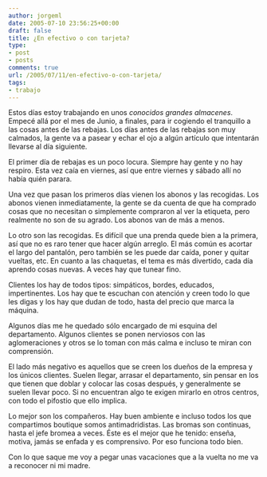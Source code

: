 ```yaml
---
author: jorgeml
date: 2005-07-10 23:56:25+00:00
draft: false
title: ¿En efectivo o con tarjeta?
type: 
- post
- posts
comments: true
url: /2005/07/11/en-efectivo-o-con-tarjeta/
tags:
- trabajo
---
```


Estos días estoy trabajando en unos _conocidos grandes almacenes_. Empecé allá por el mes de Junio, a finales, para ir cogiendo el tranquillo a las cosas antes de las rebajas. Los días antes de las rebajas son muy calmados, la gente va a pasear y echar el ojo a algún artículo que intentarán llevarse al día siguiente.

El primer día de rebajas es un poco locura. Siempre hay gente y no hay respiro. Esta vez caía en viernes, así que entre viernes y sábado allí no había quién parara.

Una vez que pasan los primeros días vienen los abonos y las recogidas. Los abonos vienen inmediatamente, la gente se da cuenta de que ha comprado cosas que no necesitan o simplemente compraron al ver la etiqueta, pero realmente no son de su agrado. Los abonos van de más a menos.

Lo otro son las recogidas. Es difícil que una prenda quede bien a la primera, así que no es raro tener que hacer algún arreglo. El más común es acortar el largo del pantalón, pero también se les puede dar caída, poner y quitar vueltas, etc. En cuanto a las chaquetas, el tema es más divertido, cada día aprendo cosas nuevas. A veces hay que tunear fino.

Clientes los hay de todos tipos: simpáticos, bordes, educados, impertinentes. Los hay que te escuchan con atención y creen todo lo que les digas y los hay que dudan de todo, hasta del precio que marca la máquina.

Algunos días me he quedado sólo encargado de mi esquina del departamento. Algunos clientes se ponen nerviosos con las aglomeraciones y otros se lo toman con más calma e incluso te miran con comprensión.

El lado más negativo es aquellos que se creen los dueños de la empresa y los únicos clientes. Suelen llegar, arrasar el departamento, sin pensar en los que tienen que doblar y colocar las cosas después, y generalmente se suelen llevar poco. Si no encuentran algo te exigen mirarlo en otros centros, con todo el pifostio que ello implica.

Lo mejor son los compañeros. Hay buen ambiente e incluso todos los que compartimos boutique somos antimadridistas. Las bromas son continuas, hasta el jefe bromea a veces. Éste es el mejor que he tenido: enseña, motiva, jamás se enfada y es comprensivo. Por eso funciona todo bien.

Con lo que saque me voy a pegar unas vacaciones que a la vuelta no me va a reconocer ni mi madre.
